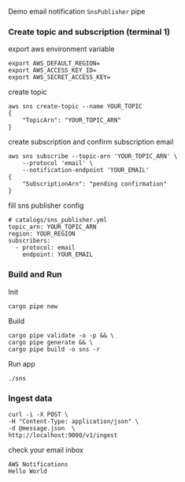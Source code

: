 Demo email notification `SnsPublisher` pipe
### Create topic and subscription (terminal 1)
export aws environment variable
```
export AWS_DEFAULT_REGION=
export AWS_ACCESS_KEY_ID=
export AWS_SECRET_ACCESS_KEY=
```
create topic
```
aws sns create-topic --name YOUR_TOPIC
{
    "TopicArn": "YOUR_TOPIC_ARN"
}
```
create subscription and confirm subscription email
```
aws sns subscribe --topic-arn 'YOUR_TOPIC_ARN' \
    --protocol 'email' \
    --notification-endpoint 'YOUR_EMAIL'
{
    "SubscriptionArn": "pending confirmation"
}
```
fill sns publisher config
```
# catalogs/sns_publisher.yml
topic_arn: YOUR_TOPIC_ARN
region: YOUR_REGION
subscribers:
  - protocol: email
    endpoint: YOUR_EMAIL
```
### Build and Run
Init
```
cargo pipe new
```
Build
```
cargo pipe validate -o -p && \
cargo pipe generate && \
cargo pipe build -o sns -r
```
Run app
```
./sns
```
### Ingest data
```
curl -i -X POST \
-H "Content-Type: application/json" \
-d @message.json  \
http://localhost:9000/v1/ingest
```
check your email inbox
```
AWS Notifications
Hello World
```